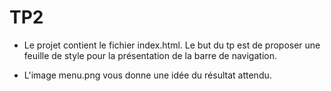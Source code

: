 # TP2
* Le projet contient le fichier index.html. Le but du tp
est de proposer une feuille de style pour la présentation de la
barre de navigation.

* L'image menu.png vous donne une idée du résultat attendu.
